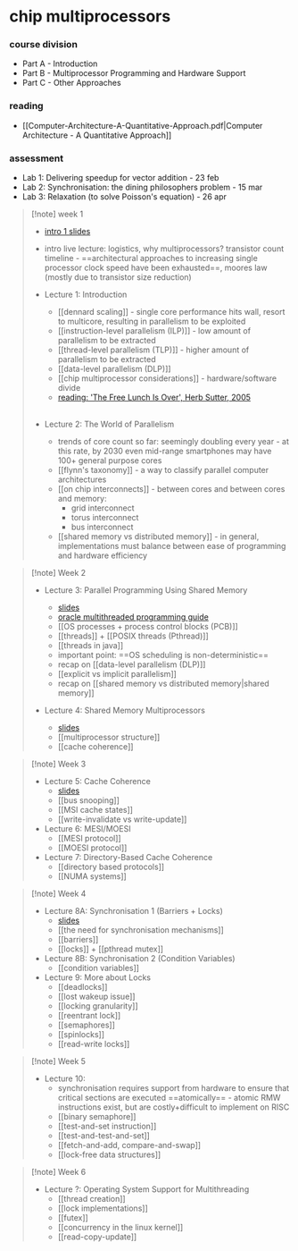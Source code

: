 # chip multiprocessors

### course division
- Part A - Introduction 
- Part B - Multiprocessor Programming and Hardware Support
- Part C - Other Approaches
### reading
- [[Computer-Architecture-A-Quantitative-Approach.pdf|Computer Architecture - A Quantitative Approach]]
### assessment
- Lab 1: Delivering speedup for vector addition - 23 feb
- Lab 2: Synchronisation: the dining philosophers problem - 15 mar
- Lab 3: Relaxation (to solve Poisson's equation) - 26 apr

> [!note] week 1
> - [intro 1 slides](https://olivierpierre.github.io/comp35112/lectures/01a-introduction-1/#1)
> - intro live lecture: logistics, why multiprocessors? transistor count timeline - ==architectural approaches to increasing single processor clock speed have been exhausted==, moores law (mostly due to transistor size reduction)
>   <br>
>   
> - Lecture 1: Introduction
> 	- [[dennard scaling]] - single core performance hits wall, resort to multicore, resulting in parallelism to be exploited
> 	- [[instruction-level parallelism (ILP)]] - low amount of parallelism to be extracted
> 	- [[thread-level parallelism (TLP)]] - higher amount of parallelism to be extracted
> 	- [[data-level parallelism (DLP)]]
> 	- [[chip multiprocessor considerations]] - hardware/software divide
> 	- [reading: 'The Free Lunch Is Over', Herb Sutter, 2005](http://www.gotw.ca/publications/concurrency-ddj.htm)
> 
>   <br>
> - Lecture 2: The World of Parallelism
> 	- trends of core count so far: seemingly doubling every year - at this rate, by 2030 even mid-range smartphones may have 100+ general purpose cores
> 	- [[flynn's taxonomy]] - a way to classify parallel computer architectures
> 	- [[on chip interconnects]] - between cores and between cores and memory:
> 		- grid interconnect
> 		- torus interconnect
> 		- bus interconnect
> 	- [[shared memory vs distributed memory]] - in general, implementations must balance between ease of programming and hardware efficiency

> [!note] Week 2
> - Lecture 3: Parallel Programming Using Shared Memory
> 	- [slides](https://olivierpierre.github.io/comp35112/lectures/03-shared-memory-programming/#1)
> 	- [oracle multithreaded programming guide](https://docs.oracle.com/cd/E53394_01/pdf/E54803.pdf)
> 	- [[OS processes + process control blocks (PCB)]]
> 	- [[threads]] + [[POSIX threads (Pthread)]]
> 	- [[threads in java]]
> 	- important point: ==OS scheduling is non-deterministic==
> 	- recap on [[data-level parallelism (DLP)]]
> 	- [[explicit vs implicit parallelism]]
> 	- recap on [[shared memory vs distributed memory|shared memory]]
> 
> - Lecture 4: Shared Memory Multiprocessors
> 	- [slides](https://olivierpierre.github.io/comp35112/lectures/04-shared-memory-multiprocessors/#1)
> 	- [[multiprocessor structure]]
> 	- [[cache coherence]]

> [!note] Week 3
> - Lecture 5: Cache Coherence
> 	- [slides](https://olivierpierre.github.io/comp35112/lectures/05-cache-coherence/)
> 	- [[bus snooping]]
> 	- [[MSI cache states]]
> 	- [[write-invalidate vs write-update]]
> - Lecture 6: MESI/MOESI
> 	- [[MESI protocol]]
> 	- [[MOESI protocol]]
> - Lecture 7: Directory-Based Cache Coherence
> 	- [[directory based protocols]]
> 	- [[NUMA systems]]

> [!note] Week 4
> - Lecture 8A: Synchronisation 1 (Barriers + Locks)
> 	- [slides](https://olivierpierre.github.io/comp35112/lectures/08a-locks-barriers/#1)
> 	- [[the need for synchronisation mechanisms]]
> 	- [[barriers]]
> 	- [[locks]] + [[pthread mutex]]
> - Lecture 8B: Synchronisation 2 (Condition Variables)
> 	- [[condition variables]]
> - Lecture 9: More about Locks
> 	- [[deadlocks]]
> 	- [[lost wakeup issue]]
> 	- [[locking granularity]]
> 	- [[reentrant lock]]
> 	- [[semaphores]]
> 	- [[spinlocks]]
> 	- [[read-write locks]]

> [!note] Week 5
> - Lecture 10:
> 	- synchronisation requires support from hardware to ensure that critical sections are executed ==atomically== - atomic RMW instructions exist, but are costly+difficult to implement on RISC
> 	- [[binary semaphore]]
> 	- [[test-and-set instruction]]
> 	- [[test-and-test-and-set]]
> 	- [[fetch-and-add, compare-and-swap]]
> 	- [[lock-free data structures]]

> [!note] Week 6
> - Lecture ?: Operating System Support for Multithreading
> 	- [[thread creation]]
> 	- [[lock implementations]]
> 	- [[futex]]
> 	- [[concurrency in the linux kernel]]
> 	- [[read-copy-update]]